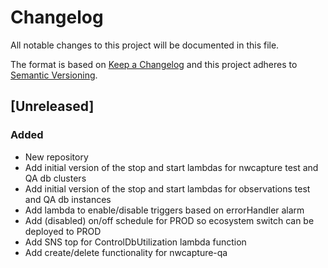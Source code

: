 # Changelog
All notable changes to this project will be documented in this file.

The format is based on [Keep a Changelog](http://keepachangelog.com/en/1.0.0/)
and this project adheres to [Semantic Versioning](http://semver.org/spec/v2.0.0.html).

## [Unreleased]
### Added
- New repository
- Add initial version of the stop and start lambdas for nwcapture test and QA db clusters
- Add initial version of the stop and start lambdas for observations test and QA db instances
- Add lambda to enable/disable triggers based on errorHandler alarm
- Add (disabled) on/off schedule for PROD so ecosystem switch can be deployed to PROD
- Add SNS top for ControlDbUtilization lambda function
- Add create/delete functionality for nwcapture-qa

